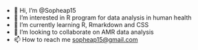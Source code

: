 - 👋 Hi, I’m @Sopheap15
- 👀 I’m interested in R program for data analysis in human health
- 🌱 I’m currently learning R, Rmarkdown and CSS
- 💞️ I’m looking to collaborate on AMR data analysis
- 📫 How to reach me sopheap15@gmail.com

<!---
Sopheap15/Sopheap15 is a ✨ special ✨ repository because its `README.md` (this file) appears on your GitHub profile.
You can click the Preview link to take a look at your changes.
--->
